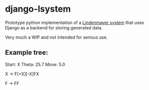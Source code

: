 django-lsystem
==============

Prototype python implementation of a [Lindenmayer system](https://en.wikipedia.org/wiki/L-system) that uses Django as a backend for storing generated data.

Very much a WIP and not intended for serious use.


Example tree:
-------------

  Start: X
  Theta: 25.7
  Move: 5.0

  X -> F[+X][-X]FX

  F -> FF

